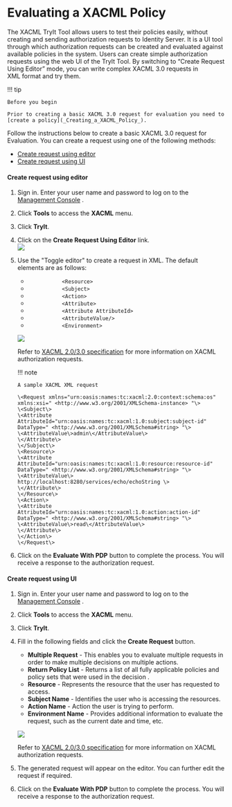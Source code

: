 # Evaluating a XACML Policy

The XACML TryIt Tool allows users to test their policies easily, without
creating and sending authorization requests to Identity Server. It is a
UI tool through which authorization requests can be created and
evaluated against available policies in the system. Users can create
simple authorization requests using the web UI of the TryIt Tool. By
switching to “Create Request Using Editor” mode, you can write complex
XACML 3.0 requests in XML format and try them.

!!! tip
    
    Before you begin
    
    Prior to creating a basic XACML 3.0 request for evaluation you need to
    [create a policy](_Creating_a_XACML_Policy_).
    

Follow the instructions below to create a basic XACML 3.0 request for
Evaluation. You can create a request using one of the following methods:

-   [Create request using
    editor](#EvaluatingaXACMLPolicy-Createrequestusingeditor)
-   [Create request using
    UI](#EvaluatingaXACMLPolicy-CreaterequestusingUI)

#### Create request using editor

1.  Sign in. Enter your user name and password to log on to the
    [Management Console](../../setup/getting-started-with-the-management-console)
    .
2.  Click **Tools** to access the **XACML** menu.
3.  Click **TryIt**.
4.  Click on the **Create Request Using Editor** link.  
    ![](../../assets/img//103329504/103329511.png)
5.  Use the "Toggle editor" to create a request in XML. The default
    elements are as follows:

    -   `            <Resource>           `
    -   `            <Subject>           `
    -   `            <Action>           `
    -   `            <Attribute>           `
    -   `            <Attribute AttributeId>           `
    -   `            <AttributeValue/>           `
    -   `            <Environment>                       `

    ![](../../assets/img//103329504/103329510.png) 

    Refer to [XACML 2.0/3.0
    specification](http://docs.oasis-open.org/xacml/) for more
    information on XACML authorization requests.

    !!! note
    
        A sample XACML XML request
    
        \<Request xmlns="urn:oasis:names:tc:xacml:2.0:context:schema:os"  
        xmlns:xsi=" <http://www.w3.org/2001/XMLSchema-instance> "\>  
        \<Subject\>  
        \<Attribute
        AttributeId="urn:oasis:names:tc:xacml:1.0:subject:subject-id"  
        DataType=" <http://www.w3.org/2001/XMLSchema#string> "\>  
        \<AttributeValue\>admin\</AttributeValue\>  
        \</Attribute\>  
        \</Subject\>  
        \<Resource\>  
        \<Attribute
        AttributeId="urn:oasis:names:tc:xacml:1.0:resource:resource-id"  
        DataType=" <http://www.w3.org/2001/XMLSchema#string> "\>  
        \<AttributeValue\>
        http://localhost:8280/services/echo/echoString \>  
        \</Attribute\>  
        \</Resource\>  
        \<Action\>  
        \<Attribute
        AttributeId="urn:oasis:names:tc:xacml:1.0:action:action-id"  
        DataType=" <http://www.w3.org/2001/XMLSchema#string> "\>  
        \<AttributeValue\>read\</AttributeValue\>  
        \</Attribute\>  
        \</Action\>  
        \</Request\>
    

6.  Click on the **Evaluate With PDP** button to complete the process.
    You will receive a response to the authorization request.

  

#### Create request using UI

1.  Sign in. Enter your user name and password to log on to the
    [Management
    Console](https://docs.wso2.com/display/IS530/Getting+Started+with+the+Management+Console)
    .
2.  Click **Tools** to access the **XACML** menu.
3.  Click **TryIt**.
4.  Fill in the following fields and click the **Create Request**
    button.  

    -   **Multiple Request** - This enables you to evaluate multiple
        requests in order to make multiple decisions on multiple
        actions.
    -   **Return Policy List** - Returns a list of all fully applicable
        policies and policy sets that were used in the decision .
    -   **Resource** - Represents the resource that the user has
        requested to access.
    -   **Subject Name** - Identifies the user who is accessing the
        resources.
    -   **Action Name** - Action the user is trying to perform.
    -   **Environment Name** - Provides additional information to
        evaluate the request, such as the current date and time, etc.

    ![](../../assets/img//103329504/103329512.png)

    Refer to [XACML 2.0/3.0
    specification](http://docs.oasis-open.org/xacml/) for more
    information on XACML authorization requests.

5.  The generated request will appear on the editor. You can further
    edit the request if required.
6.  Click on the **Evaluate With PDP** button to complete the process.
    You will receive a response to the authorization request.
